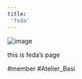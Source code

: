 ```yaml
---
title:
 'feda'
---
```


![image](https://lh3.googleusercontent.com/a-/AOh14GjEd333JFwTU8np6NTIIUkp0IcWwOzOku7Mw-zcYQ=s96-c#.png)

this is feda’s page

#member #Atelier_Basi
